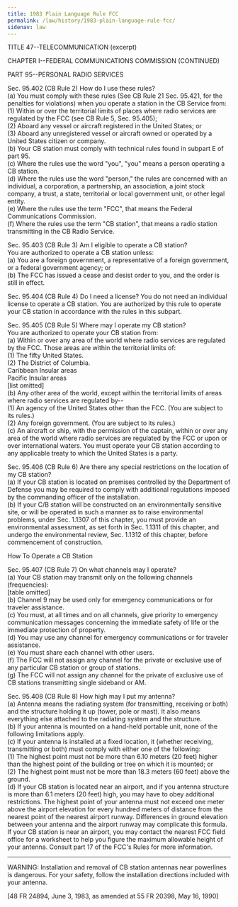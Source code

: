 ```yaml
---
title: 1983 Plain Language Rule FCC
permalink: /law/history/1983-plain-language-rule-fcc/
sidenav: law
---
```


TITLE 47--TELECOMMUNICATION (excerpt)

CHAPTER I--FEDERAL COMMUNICATIONS COMMISSION (CONTINUED)

PART 95--PERSONAL RADIO SERVICES

Sec. 95.402 (CB Rule 2) How do I use these rules?<br>
(a) You must comply with these rules (See CB Rule 21 Sec. 95.421, for the penalties for violations) when you operate a station in the CB Service from:<br>
(1) Within or over the territorial limits of places where radio services are regulated by the FCC (see CB Rule 5, Sec. 95.405);<br>
(2) Aboard any vessel or aircraft registered in the United States; or<br>
(3) Aboard any unregistered vessel or aircraft owned or operated by a United States citizen or company.<br>
(b) Your CB station must comply with technical rules found in subpart E of part 95.<br>
(c) Where the rules use the word "you", "you" means a person operating a CB station.<br>
(d) Where the rules use the word "person," the rules are concerned with an individual, a corporation, a partnership, an association, a joint stock company, a trust, a state, territorial or local government unit, or other legal entity.<br>
(e) Where the rules use the term "FCC", that means the Federal Communications Commission.<br>
(f) Where the rules use the term "CB station", that means a radio station transmitting in the CB Radio Service.

Sec. 95.403 (CB Rule 3) Am I eligible to operate a CB station?<br>
You are authorized to operate a CB station unless:<br>
(a) You are a foreign government, a representative of a foreign government, or a federal government agency; or<br>
(b) The FCC has issued a cease and desist order to you, and the order is still in effect.

Sec. 95.404 (CB Rule 4) Do I need a license? You do not need an individual license to operate a CB station. You are authorized by this rule to operate your CB station in accordance with the rules in this subpart.

Sec. 95.405 (CB Rule 5) Where may I operate my CB station?<br>
You are authorized to operate your CB station from:<br>
(a) Within or over any area of the world where radio services are regulated by the FCC. Those areas are within the territorial limits of:<br>
(1) The fifty United States.<br>
(2) The District of Columbia.<br>
Caribbean Insular areas<br>
Pacific Insular areas<br>
[list omitted]<br>
(b) Any other area of the world, except within the territorial limits of areas where radio services are regulated by--<br>
(1) An agency of the United States other than the FCC. (You are subject to its rules.)<br>
(2) Any foreign government. (You are subject to its rules.)<br>
(c) An aircraft or ship, with the permission of the captain, within or over any area of the world where radio services are regulated by the FCC or upon or over international waters. You must operate your CB station according to any applicable treaty to which the United States is a party.

Sec. 95.406 (CB Rule 6) Are there any special restrictions on the location of my CB station?<br>
(a) If your CB station is located on premises controlled by the Department of Defense you may be required to comply with additional regulations imposed by the commanding officer of the installation.<br>
(b) If your C/B station will be constructed on an environmentally sensitive site, or will be operated in such a manner as to raise environmental problems, under Sec. 1.1307 of this chapter, you must provide an environmental assessment, as set forth in Sec. 1.1311 of this chapter, and undergo the environmental review, Sec. 1.1312 of this chapter, before commencement of construction.

How To Operate a CB Station

Sec. 95.407 (CB Rule 7) On what channels may I operate?<br>
(a) Your CB station may transmit only on the following channels (frequencies):<br>
[table omitted]<br>
(b) Channel 9 may be used only for emergency communications or for traveler assistance.<br>
(c) You must, at all times and on all channels, give priority to emergency communication messages concerning the immediate safety of life or the immediate protection of property.<br>
(d) You may use any channel for emergency communications or for traveler assistance.<br>
(e) You must share each channel with other users.<br>
(f) The FCC will not assign any channel for the private or exclusive use of any particular CB station or group of stations.<br>
(g) The FCC will not assign any channel for the private of exclusive use of CB stations transmitting single sideband or AM.

Sec. 95.408 (CB Rule 8) How high may I put my antenna?<br>
(a) Antenna means the radiating system (for transmitting, receiving or both) and the structure holding it up (tower, pole or mast). It also means everything else attached to the radiating system and the structure.<br>
(b) If your antenna is mounted on a hand-held portable unit, none of the following limitations apply.<br>
(c) If your antenna is installed at a fixed location, it (whether receiving, transmitting or both) must comply with either one of the following:<br>
(1) The highest point must not be more than 6.10 meters (20 feet) higher than the highest point of the building or tree on which it is mounted; or<br>
(2) The highest point must not be more than 18.3 meters (60 feet) above the ground.<br>
(d) If your CB station is located near an airport, and if you antenna structure is more than 6.1 meters (20 feet) high, you may have to obey additional restrictions. The highest point of your antenna must not exceed one meter above the airport elevation for every hundred meters of distance from the nearest point of the nearest airport runway. Differences in ground elevation between your antenna and the airport runway may complicate this formula. If your CB station is near an airport, you may contact the nearest FCC field office for a worksheet to help you figure the maximum allowable height of your antenna. Consult part 17 of the FCC's Rules for more information.

--------------------------------------------------------------------------------

WARNING: Installation and removal of CB station antennas near powerlines is dangerous. For your safety, follow the installation directions included with your antenna.

[48 FR 24894, June 3, 1983, as amended at 55 FR 20398, May 16, 1990]
